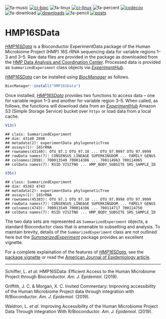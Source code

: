 ![fa-music](https://tinyurl.com/ybhw6acv)
[![ci-bioc](https://tinyurl.com/yc58tygg)](https://tinyurl.com/ybfcpt7k)
![fa-linux](https://tinyurl.com/yadaat78)
[![ci-linux](https://tinyurl.com/y7wya2kf)](https://tinyurl.com/ybau2brs)
![fa-percent](https://tinyurl.com/yapva7bd)
[![codecov](https://tinyurl.com/ybz2mbgr)](https://tinyurl.com/yaym7qav)
![fa-download](https://tinyurl.com/yapgmdmv)
[![downloads](https://tinyurl.com/yb44dog3)](https://tinyurl.com/yazcgxmt)
![fa-pencil](https://tinyurl.com/y8ceycee)
[![posts](https://tinyurl.com/ybgst9we)](https://tinyurl.com/yd3p9xh8)

# HMP16SData

*[HMP16SData](http://bioconductor.org/packages/HMP16SData)* is a Bioconductor
ExperimentData package of the Human Microbiome Project (HMP) 16S rRNA sequencing
data for variable regions 1–3 and 3–5. Raw data files are provided in the
package as downloaded from the
[HMP Data Analysis and Coordination Center](https://tinyurl.com/y7ev836z).
Processed data is provided as `SummarizedExperiment` class objects via
*[ExperimentHub](http://bioconductor.org/packages/ExperimentHub)*.

*[HMP16SData](http://bioconductor.org/packages/HMP16SData)* can be installed
using *[BiocManager](https://cran.r-project.org/package=BiocManager)* as
follows.

```r
BiocManager::install("HMP16SData")
```

Once installed, *[HMP16SData](http://bioconductor.org/packages/HMP16SData)*
provides two functions to access data – one for variable region 1–3 and another
for variable region 3–5. When called, as follows, the functions will download
data from an *[ExperimentHub](http://bioconductor.org/packages/ExperimentHub)*
Amazon S3 (Simple Storage Service) bucket over `https` or load data from a local
cache.

```r
V13()
```

```
## class: SummarizedExperiment
## dim: 43140 2898
## metadata(2): experimentData phylogeneticTree
## assays(1): 16SrRNA
## rownames(43140): OTU_97.1 OTU_97.10 ... OTU_97.9997 OTU_97.9999
## rowData names(7): CONSENSUS_LINEAGE SUPERKINGDOM ... FAMILY GENUS
## colnames(2898): 700013549 700014386 ... 700114963 700114965
## colData names(7): RSID VISITNO ... HMP_BODY_SUBSITE SRS_SAMPLE_ID
```

```r
V35()
```

```
## class: SummarizedExperiment
## dim: 45383 4743
## metadata(2): experimentData phylogeneticTree
## assays(1): 16SrRNA
## rownames(45383): OTU_97.1 OTU_97.10 ... OTU_97.9998 OTU_97.9999
## rowData names(7): CONSENSUS_LINEAGE SUPERKINGDOM ... FAMILY GENUS
## colnames(4743): 700013549 700014386 ... 700114717 700114750
## colData names(7): RSID VISITNO ... HMP_BODY_SUBSITE SRS_SAMPLE_ID
```

The two data sets are represented as `SummarizedExperiment` objects, a standard
Bioconductor class that is amenable to subsetting and analysis. To maintain
brevity, details of the `SummarizedExperiment` class are not outlined here but
the
*[SummarizedExperiment](http://bioconductor.org/packages/SummarizedExperiment)*
package provides an excellent vignette.

For a complete explaination of the features of
*[HMP16SData](http://bioconductor.org/packages/HMP16SData)*, see the
[package vignette](https://tinyurl.com/yaob5n77) or read the [American Journal
of Epidemiology article](https://tinyurl.com/y2o9x257).

---

Schiffer, L. *et al.* HMP16SData: Efficient Access to the Human Microbiome
Project through Bioconductor. *Am. J. Epidemiol.* (2019).

Griffith, J. C. & Morgan, X. C. Invited Commentary: Improving accessibility of
the Human Microbiome Project data through integration with R/Bioconductor. *Am.
J. Epidemiol.* (2019).

Waldron, L. *et al.* Improving Accessibility of the Human Microbiome Project Data
Through Integration With R/Bioconductor. *Am. J. Epidemiol.* (2019).

